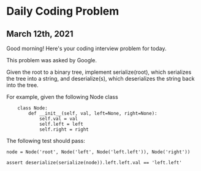 # Daily Coding Problem

## March 12th, 2021

Good morning! Here's your coding interview problem for today.

This problem was asked by Google.

Given the root to a binary tree, implement serialize(root), which serializes the tree into a string, and deserialize(s), which deserializes the string back into the tree.

For example, given the following Node class

```
    class Node:
        def __init__(self, val, left=None, right=None):
            self.val = val
            self.left = left
            self.right = right
```

The following test should pass:

`node = Node('root', Node('left', Node('left.left')), Node('right'))`

`assert deserialize(serialize(node)).left.left.val == 'left.left'`

